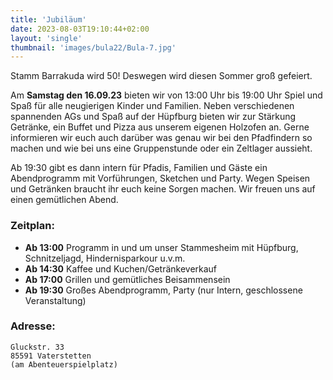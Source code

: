 ```yaml
---
title: 'Jubiläum'
date: 2023-08-03T19:10:44+02:00
layout: 'single'
thumbnail: 'images/bula22/Bula-7.jpg'
---
```


Stamm Barrakuda wird 50! Deswegen wird diesen Sommer groß gefeiert.

Am **Samstag den 16.09.23** bieten wir von 13:00 Uhr bis 19:00 Uhr Spiel und Spaß für alle neugierigen Kinder und Familien. Neben verschiedenen spannenden AGs und Spaß auf der Hüpfburg bieten wir zur Stärkung Getränke, ein Buffet und Pizza aus unserem eigenen Holzofen an. Gerne informieren wir euch auch darüber was genau wir bei den Pfadfindern so machen und wie bei uns eine Gruppenstunde oder ein Zeltlager aussieht.

Ab 19:30 gibt es dann intern für Pfadis, Familien und Gäste ein Abendprogramm mit Vorführungen, Sketchen und Party. Wegen Speisen und Getränken braucht ihr euch keine Sorgen machen. Wir freuen uns auf einen gemütlichen Abend.

### Zeitplan:
* **Ab 13:00** Programm in und um unser Stammesheim mit Hüpfburg, Schnitzeljagd, Hindernisparkour u.v.m.
* **Ab 14:30** Kaffee und Kuchen/Getränkeverkauf
* **Ab 17:00** Grillen und gemütliches Beisammensein
* **Ab 19:30** Großes Abendprogramm, Party (nur Intern, geschlossene Veranstaltung)

### Adresse:
```
Gluckstr. 33
85591 Vaterstetten
(am Abenteuerspielplatz)
```
